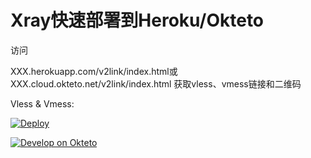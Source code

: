 # Xray快速部署到Heroku/Okteto

访问

XXX.herokuapp.com/v2link/index.html或XXX.cloud.okteto.net/v2link/index.html
获取vless、vmess链接和二维码

Vless & Vmess: 

[![Deploy](https://www.herokucdn.com/deploy/button.png)](https://dashboard.heroku.com/new?template=https://github.com/saferre/xxxx.git) 

[![Develop on Okteto](https://okteto.com/develop-okteto.svg)](https://cloud.okteto.com/deploy)
